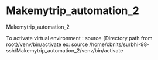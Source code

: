 # Makemytrip_automation_2
Makemytrip_automation_2

To activate virtual environment : 
source {Directory path from root}/venv/bin/activate
ex: source /home/cbnits/surbhi-98-ssh/Makemytrip_automation_2/venv/bin/activate
